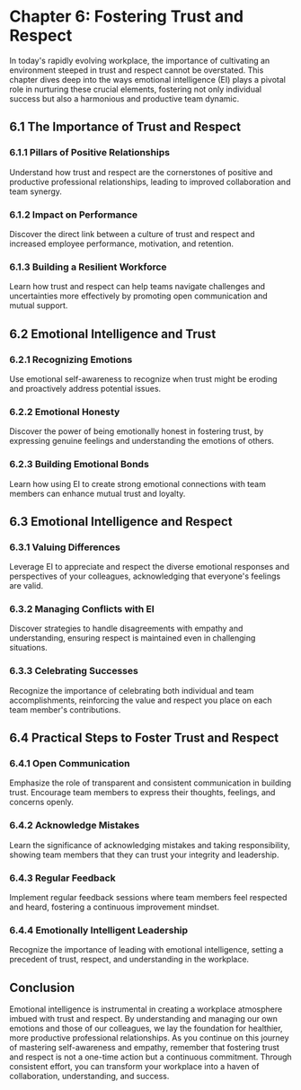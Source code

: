 Chapter 6: Fostering Trust and Respect
======================================

In today's rapidly evolving workplace, the importance of cultivating an environment steeped in trust and respect cannot be overstated. This chapter dives deep into the ways emotional intelligence (EI) plays a pivotal role in nurturing these crucial elements, fostering not only individual success but also a harmonious and productive team dynamic.

6.1 The Importance of Trust and Respect
---------------------------------------

### 6.1.1 Pillars of Positive Relationships

Understand how trust and respect are the cornerstones of positive and productive professional relationships, leading to improved collaboration and team synergy.

### 6.1.2 Impact on Performance

Discover the direct link between a culture of trust and respect and increased employee performance, motivation, and retention.

### 6.1.3 Building a Resilient Workforce

Learn how trust and respect can help teams navigate challenges and uncertainties more effectively by promoting open communication and mutual support.

6.2 Emotional Intelligence and Trust
------------------------------------

### 6.2.1 Recognizing Emotions

Use emotional self-awareness to recognize when trust might be eroding and proactively address potential issues.

### 6.2.2 Emotional Honesty

Discover the power of being emotionally honest in fostering trust, by expressing genuine feelings and understanding the emotions of others.

### 6.2.3 Building Emotional Bonds

Learn how using EI to create strong emotional connections with team members can enhance mutual trust and loyalty.

6.3 Emotional Intelligence and Respect
--------------------------------------

### 6.3.1 Valuing Differences

Leverage EI to appreciate and respect the diverse emotional responses and perspectives of your colleagues, acknowledging that everyone's feelings are valid.

### 6.3.2 Managing Conflicts with EI

Discover strategies to handle disagreements with empathy and understanding, ensuring respect is maintained even in challenging situations.

### 6.3.3 Celebrating Successes

Recognize the importance of celebrating both individual and team accomplishments, reinforcing the value and respect you place on each team member's contributions.

6.4 Practical Steps to Foster Trust and Respect
-----------------------------------------------

### 6.4.1 Open Communication

Emphasize the role of transparent and consistent communication in building trust. Encourage team members to express their thoughts, feelings, and concerns openly.

### 6.4.2 Acknowledge Mistakes

Learn the significance of acknowledging mistakes and taking responsibility, showing team members that they can trust your integrity and leadership.

### 6.4.3 Regular Feedback

Implement regular feedback sessions where team members feel respected and heard, fostering a continuous improvement mindset.

### 6.4.4 Emotionally Intelligent Leadership

Recognize the importance of leading with emotional intelligence, setting a precedent of trust, respect, and understanding in the workplace.

Conclusion
----------

Emotional intelligence is instrumental in creating a workplace atmosphere imbued with trust and respect. By understanding and managing our own emotions and those of our colleagues, we lay the foundation for healthier, more productive professional relationships. As you continue on this journey of mastering self-awareness and empathy, remember that fostering trust and respect is not a one-time action but a continuous commitment. Through consistent effort, you can transform your workplace into a haven of collaboration, understanding, and success.
